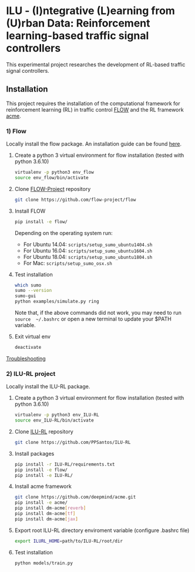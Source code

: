 # ILU - (I)ntegrative (L)earning from (U)rban Data: Reinforcement learning-based traffic signal controllers

This experimental project researches the development of RL-based traffic signal controllers.

## Installation 
This project requires the installation of the computational framework for reinforcement learning (RL) in traffic control [FLOW](https://github.com/flow-project/flow) and the RL framework [acme](https://github.com/deepmind/acme).

### 1) Flow 
Locally install the flow package. An installation guide can be found [here](https://flow.readthedocs.io/en/latest/flow_setup.html).
 1. Create a python 3 virtual environment for flow installation (tested with python 3.6.10)
	```bash
	virtualenv -p python3 env_flow
	source env_flow/bin/activate
	```
 2. Clone [FLOW-Project](https://github.com/flow-project/flow) repository
	```bash
	git clone https://github.com/flow-project/flow
	```
 3. Install FLOW
	```bash
	pip install -e flow/
	```
	Depending on the operating system run:
	- For Ubuntu 14.04:
		```scripts/setup_sumo_ubuntu1404.sh```
	- For Ubuntu 16.04:
		```scripts/setup_sumo_ubuntu1604.sh```
	- For Ubuntu 18.04:
		```scripts/setup_sumo_ubuntu1804.sh```
	- For Mac:
		```scripts/setup_sumo_osx.sh```

4. Test installation		
	```bash
	which sumo
	sumo --version
	sumo-gui
	python examples/simulate.py ring
	```
	Note that, if the above commands did not work, you may need to run `source  ~/.bashrc` or open a 		new terminal to update your $PATH variable.
5. Exit virtual env	
	```bash
	deactivate
	```
 [Troubleshooting](https://flow.readthedocs.io/en/latest/flow_setup.html)
	
### 2) ILU-RL project
Locally install the ILU-RL package.
 1. Create a python 3 virtual environment for flow installation (tested with python 3.6.10)
	```bash
	virtualenv -p python3 env_ILU-RL
	source env_ILU-RL/bin/activate
	```
 2. Clone [ILU-RL](https://github.com/PPSantos/ILU-RL) repository
	```bash
	git clone https://github.com/PPSantos/ILU-RL
	```
3. Install packages
	```bash
	pip install -r ILU-RL/requirements.txt
	pip install -e flow/
	pip install -e ILU-RL/
	```
4. Install acme framework
	```bash
	git clone https://github.com/deepmind/acme.git
	pip install -e acme/
	pip install dm-acme[reverb]
	pip install dm-acme[tf]
	pip install dm-acme[jax]
	```
4. Export root ILU-RL directory enviroment variable (configure .bashrc file)
	```bash
	export ILURL_HOME=path/to/ILU-RL/root/dir
	```
5. Test installation
	```bash
	python models/train.py 
	```
